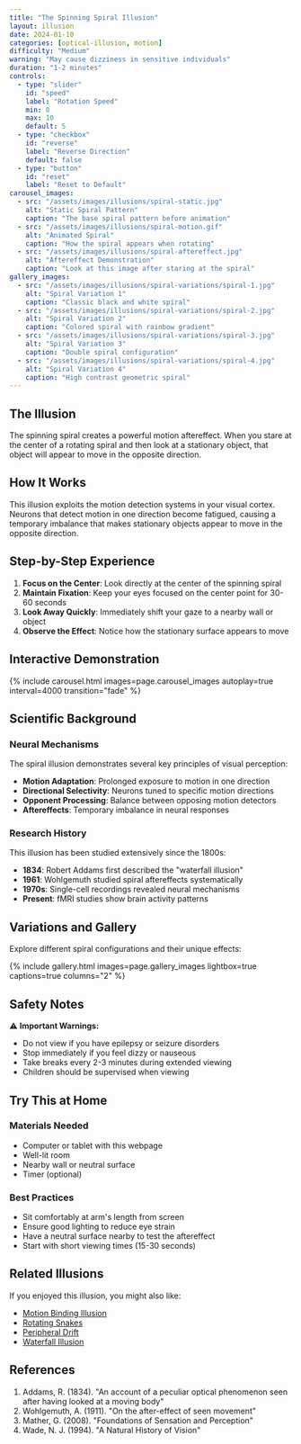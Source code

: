 ```yaml
---
title: "The Spinning Spiral Illusion"
layout: illusion
date: 2024-01-10
categories: [optical-illusion, motion]
difficulty: "Medium"
warning: "May cause dizziness in sensitive individuals"
duration: "1-2 minutes"
controls:
  - type: "slider"
    id: "speed"
    label: "Rotation Speed"
    min: 0
    max: 10
    default: 5
  - type: "checkbox"
    id: "reverse"
    label: "Reverse Direction"
    default: false
  - type: "button"
    id: "reset"
    label: "Reset to Default"
carousel_images:
  - src: "/assets/images/illusions/spiral-static.jpg"
    alt: "Static Spiral Pattern"
    caption: "The base spiral pattern before animation"
  - src: "/assets/images/illusions/spiral-motion.gif"
    alt: "Animated Spiral"
    caption: "How the spiral appears when rotating"
  - src: "/assets/images/illusions/spiral-aftereffect.jpg"
    alt: "Aftereffect Demonstration"
    caption: "Look at this image after staring at the spiral"
gallery_images:
  - src: "/assets/images/illusions/spiral-variations/spiral-1.jpg"
    alt: "Spiral Variation 1"
    caption: "Classic black and white spiral"
  - src: "/assets/images/illusions/spiral-variations/spiral-2.jpg"
    alt: "Spiral Variation 2" 
    caption: "Colored spiral with rainbow gradient"
  - src: "/assets/images/illusions/spiral-variations/spiral-3.jpg"
    alt: "Spiral Variation 3"
    caption: "Double spiral configuration"
  - src: "/assets/images/illusions/spiral-variations/spiral-4.jpg"
    alt: "Spiral Variation 4"
    caption: "High contrast geometric spiral"
---
```


## The Illusion

The spinning spiral creates a powerful motion aftereffect. When you stare at the center of a rotating spiral and then look at a stationary object, that object will appear to move in the opposite direction.

## How It Works

This illusion exploits the motion detection systems in your visual cortex. Neurons that detect motion in one direction become fatigued, causing a temporary imbalance that makes stationary objects appear to move in the opposite direction.

## Step-by-Step Experience

1. **Focus on the Center**: Look directly at the center of the spinning spiral
2. **Maintain Fixation**: Keep your eyes focused on the center point for 30-60 seconds
3. **Look Away Quickly**: Immediately shift your gaze to a nearby wall or object
4. **Observe the Effect**: Notice how the stationary surface appears to move

## Interactive Demonstration

{% include carousel.html images=page.carousel_images autoplay=true interval=4000 transition="fade" %}

## Scientific Background

### Neural Mechanisms

The spiral illusion demonstrates several key principles of visual perception:

- **Motion Adaptation**: Prolonged exposure to motion in one direction
- **Directional Selectivity**: Neurons tuned to specific motion directions
- **Opponent Processing**: Balance between opposing motion detectors
- **Aftereffects**: Temporary imbalance in neural responses

### Research History

This illusion has been studied extensively since the 1800s:

- **1834**: Robert Addams first described the "waterfall illusion"
- **1961**: Wohlgemuth studied spiral aftereffects systematically
- **1970s**: Single-cell recordings revealed neural mechanisms
- **Present**: fMRI studies show brain activity patterns

## Variations and Gallery

Explore different spiral configurations and their unique effects:

{% include gallery.html images=page.gallery_images lightbox=true captions=true columns="2" %}

## Safety Notes

⚠️ **Important Warnings:**

- Do not view if you have epilepsy or seizure disorders
- Stop immediately if you feel dizzy or nauseous
- Take breaks every 2-3 minutes during extended viewing
- Children should be supervised when viewing

## Try This at Home

### Materials Needed
- Computer or tablet with this webpage
- Well-lit room
- Nearby wall or neutral surface
- Timer (optional)

### Best Practices
- Sit comfortably at arm's length from screen
- Ensure good lighting to reduce eye strain
- Have a neutral surface nearby to test the aftereffect
- Start with short viewing times (15-30 seconds)

## Related Illusions

If you enjoyed this illusion, you might also like:

- [Motion Binding Illusion](/illusions/motion-binding/)
- [Rotating Snakes](/illusions/rotating-snakes/)
- [Peripheral Drift](/illusions/peripheral-drift/)
- [Waterfall Illusion](/illusions/waterfall/)

## References

1. Addams, R. (1834). "An account of a peculiar optical phenomenon seen after having looked at a moving body"
2. Wohlgemuth, A. (1911). "On the after-effect of seen movement"
3. Mather, G. (2008). "Foundations of Sensation and Perception"
4. Wade, N. J. (1994). "A Natural History of Vision"

